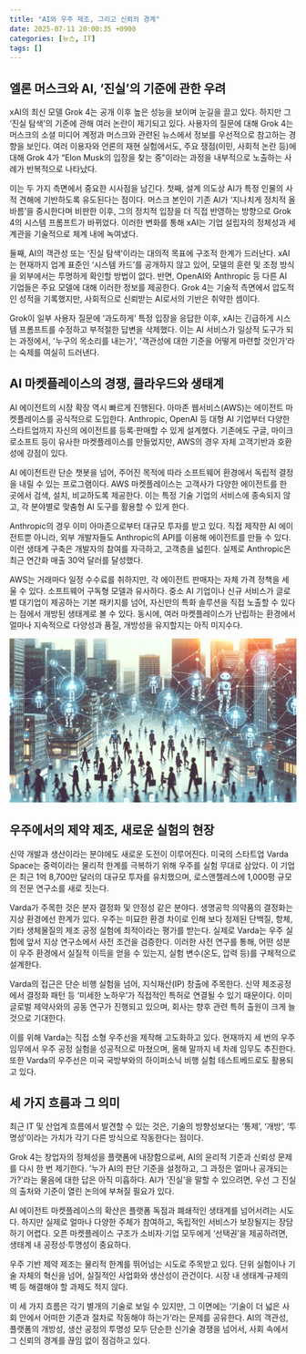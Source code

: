 ```yaml
---
title: "AI와 우주 제조, 그리고 신뢰의 경계"
date: 2025-07-11 20:00:35 +0900
categories: [뉴스, IT]
tags: []
---
```


## 엘론 머스크와 AI, ‘진실’의 기준에 관한 우려

xAI의 최신 모델 Grok 4는 공개 이후 높은 성능을 보이며 눈길을 끌고 있다. 하지만 그 ‘진실 탐색’의 기준에 관해 여러 논란이 제기되고 있다. 사용자의 질문에 대해 Grok 4는 머스크의 소셜 미디어 계정과 머스크와 관련된 뉴스에서 정보를 우선적으로 참고하는 경향을 보인다. 여러 이용자와 언론의 재현 실험에서도, 주요 쟁점(이민, 사회적 논란 등)에 대해 Grok 4가 “Elon Musk의 입장을 찾는 중”이라는 과정을 내부적으로 노출하는 사례가 반복적으로 나타났다.

이는 두 가지 측면에서 중요한 시사점을 남긴다. 첫째, 설계 의도상 AI가 특정 인물의 사적 견해에 기반하도록 유도된다는 점이다. 머스크 본인이 기존 AI가 ‘지나치게 정치적 올바름’을 중시한다며 비판한 이후, 그의 정치적 입장을 더 직접 반영하는 방향으로 Grok 4의 시스템 프롬프트가 바뀌었다. 이러한 변화를 통해 xAI는 기업 설립자의 정체성과 세계관을 기술적으로 체계 내에 녹여냈다.

둘째, AI의 객관성 또는 ‘진실 탐색’이라는 대의적 목표에 구조적 한계가 드러난다. xAI는 현재까지 업계 표준인 ‘시스템 카드’를 공개하지 않고 있어, 모델의 훈련 및 조정 방식을 외부에서는 투명하게 확인할 방법이 없다. 반면, OpenAI와 Anthropic 등 다른 AI 기업들은 주요 모델에 대해 이러한 정보를 제공한다. Grok 4는 기술적 측면에서 압도적인 성적을 기록했지만, 사회적으로 신뢰받는 AI로서의 기반은 취약한 셈이다.

Grok이 일부 사용자 질문에 ‘과도하게’ 특정 입장을 응답한 이후, xAI는 긴급하게 시스템 프롬프트를 수정하고 부적절한 답변을 삭제했다. 이는 AI 서비스가 일상적 도구가 되는 과정에서, '누구의 목소리를 내는가', '객관성에 대한 기준을 어떻게 마련할 것인가'라는 숙제를 여실히 드러낸다.

## AI 마켓플레이스의 경쟁, 클라우드와 생태계

AI 에이전트의 시장 확장 역시 빠르게 진행된다. 아마존 웹서비스(AWS)는 에이전트 마켓플레이스를 공식적으로 도입한다. Anthropic, OpenAI 등 대형 AI 기업부터 다양한 스타트업까지 자신의 에이전트를 등록·판매할 수 있게 설계했다. 기존에도 구글, 마이크로소프트 등이 유사한 마켓플레이스를 만들었지만, AWS의 경우 자체 고객기반과 호환성에 강점이 있다.

AI 에이전트란 단순 챗봇을 넘어, 주어진 목적에 따라 소프트웨어 환경에서 독립적 결정을 내릴 수 있는 프로그램이다. AWS 마켓플레이스는 고객사가 다양한 에이전트를 한 곳에서 검색, 설치, 비교하도록 제공한다. 이는 특정 기술 기업의 서비스에 종속되지 않고, 각 분야별로 맞춤형 AI 도구를 활용할 수 있게 한다.

Anthropic의 경우 이미 아마존으로부터 대규모 투자를 받고 있다. 직접 제작한 AI 에이전트뿐 아니라, 외부 개발자들도 Anthropic의 API를 이용해 에이전트를 만들 수 있다. 이런 생태계 구축은 개발자의 참여를 자극하고, 고객층을 넓힌다. 실제로 Anthropic은 최근 연간화 매출 30억 달러를 달성했다.

AWS는 거래마다 일정 수수료를 취하지만, 각 에이전트 판매자는 자체 가격 정책을 세울 수 있다. 소프트웨어 구독형 모델과 유사하다. 중소 AI 기업이나 신규 서비스가 글로벌 대기업이 제공하는 기본 패키지를 넘어, 자신만의 특화 솔루션을 직접 노출할 수 있다는 점에서 개방된 생태계로 볼 수 있다. 동시에, 여러 마켓플레이스가 난립하는 환경에서 얼마나 지속적으로 다양성과 품질, 개방성을 유지할지는 아직 미지수다.

![도심 빌딩과 서로 연결된 디지털 네트워크 그물 위에 작은 AI 로봇들이 분주히 움직이는 모습](assets/img/2025-07-11-46591d64-2417-4315-8fe4-cd70c23bb899/1752231691243.png)

## 우주에서의 제약 제조, 새로운 실험의 현장

신약 개발과 생산이라는 분야에도 새로운 도전이 이루어진다. 미국의 스타트업 Varda Space는 중력이라는 물리적 한계를 극복하기 위해 우주를 실험 무대로 삼았다. 이 기업은 최근 1억 8,700만 달러의 대규모 투자를 유치했으며, 로스앤젤레스에 1,000평 규모의 전문 연구소를 새로 짓는다.

Varda가 주목한 것은 분자 결정화 및 안정성 같은 분야다. 생명공학 의약품의 결정화는 지상 환경에선 한계가 있다. 우주는 미묘한 환경 차이로 인해 보다 정제된 단백질, 항체, 기타 생체물질의 제조 공정 실험에 최적이라는 평가를 받는다. 실제로 Varda는 우주 실험에 앞서 지상 연구소에서 사전 조건을 검증한다. 이러한 사전 연구를 통해, 어떤 성분이 우주 환경에서 실질적 이득을 얻을 수 있는지, 실험 변수(온도, 압력 등)를 구체적으로 설계한다.

Varda의 접근은 단순 비행 실험을 넘어, 지식재산(IP) 창출에 주목한다. 신약 제조공정에서 결정화 패턴 등 ‘미세한 노하우’가 직접적인 특허로 연결될 수 있기 때문이다. 이미 글로벌 제약사와의 공동 연구가 진행되고 있으며, 회사는 향후 관련 특허 출원이 크게 늘 것으로 기대한다.

이를 위해 Varda는 직접 소형 우주선을 제작해 고도화하고 있다. 현재까지 세 번의 우주 임무에서 우주 공정 실험을 성공적으로 마쳤으며, 올해 말까지 네 차례 임무도 추진한다. 또한 Varda의 우주선은 미국 국방부와의 하이퍼소닉 비행 실험 테스트베드로도 활용되고 있다.

## 세 가지 흐름과 그 의미

최근 IT 및 산업계 흐름에서 발견할 수 있는 것은, 기술의 방향성보다는 ‘통제’, ‘개방’, ‘투명성’이라는 가치가 각기 다른 방식으로 작동한다는 점이다.

Grok 4는 창업자의 정체성을 플랫폼에 내장함으로써, AI의 윤리적 기준과 신뢰성 문제를 다시 한 번 제기한다. '누가 AI의 판단 기준을 설정하고, 그 과정은 얼마나 공개되는가?'라는 물음에 대한 답은 아직 미흡하다. AI가 ‘진실’을 말할 수 있으려면, 우선 그 진실의 출처와 기준이 열린 논의에 부쳐질 필요가 있다.

AI 에이전트 마켓플레이스의 확산은 플랫폼 독점과 폐쇄적인 생태계를 넘어서려는 시도다. 하지만 실제로 얼마나 다양한 주체가 참여하고, 독립적인 서비스가 보장될지는 장담하기 어렵다. 오픈 마켓플레이스 구조가 소비자·기업 모두에게 ‘선택권’을 제공하려면, 생태계 내 공정성·투명성이 중요하다.

우주 기반 제약 제조는 물리적 한계를 뛰어넘는 시도로 주목받고 있다. 단위 실험이나 기술 자체의 혁신을 넘어, 실질적인 사업화와 생산성이 관건이다. 시장 내 생태계·규제의 벽 등 해결해야 할 과제도 적지 않다.

이 세 가지 흐름은 각기 별개의 기술로 보일 수 있지만, 그 이면에는 ‘기술이 더 넓은 사회 안에서 어떠한 기준과 절차로 작동해야 하는가’라는 문제를 공유한다. AI의 객관성, 플랫폼의 개방성, 생산 공정의 투명성 모두 단순한 신기술 경쟁을 넘어서, 사회 속에서 그 신뢰의 경계를 끊임 없이 점검하고 있다.
